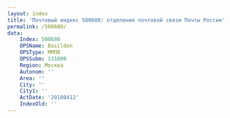```yaml
---
layout: index
title: 'Почтовый индекс 500680: отделение почтовой связи Почты России'
permalink: /500680/
data:
    Index: 500680
    OPSName: Basildon
    OPSType: ММПО
    OPSSubm: 131000
    Region: Москва
    Autonom: ''
    Area: ''
    City: ''
    City1: ''
    ActDate: '20180412'
    IndexOld: ''
---
```

